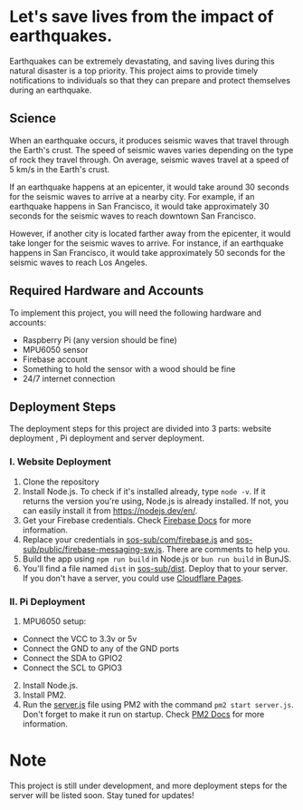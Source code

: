 # Let's save lives from the impact of earthquakes.

Earthquakes can be extremely devastating, and saving lives during this natural disaster is a top priority. This project aims to provide timely notifications to individuals so that they can prepare and protect themselves during an earthquake.
## Science

When an earthquake occurs, it produces seismic waves that travel through the Earth's crust. The speed of seismic waves varies depending on the type of rock they travel through. On average, seismic waves travel at a speed of 5 km/s in the Earth's crust.

If an earthquake happens at an epicenter, it would take around 30 seconds for the seismic waves to arrive at a nearby city. For example, if an earthquake happens in San Francisco, it would take approximately 30 seconds for the seismic waves to reach downtown San Francisco.

However, if another city is located farther away from the epicenter, it would take longer for the seismic waves to arrive. For instance, if an earthquake happens in San Francisco, it would take approximately 50 seconds for the seismic waves to reach Los Angeles.


## Required Hardware and Accounts

To implement this project, you will need the following hardware and accounts:

- Raspberry Pi (any version should be fine)
- MPU6050 sensor
- Firebase account 
- Something to hold the sensor with a wood should be fine
- 24/7 internet connection
## Deployment Steps

The deployment steps for this project are divided into 3 parts: website deployment , Pi deployment and server deployment.

### I. Website Deployment

1. Clone the repository
2. Install Node.js. To check if it's installed already, type `node -v`. If it returns the version you're using, Node.js is already installed. If not, you can easily install it from https://nodejs.dev/en/.
3. Get your Firebase credentials. Check [Firebase Docs](https://firebase.google.com/docs/web/setup#add-sdk-and-initialize) for more information.
4. Replace your credentials in [sos-sub/com/firebase.js](sos-sub/com/firebase.js) and [sos-sub/public/firebase-messaging-sw.js](sos-sub/public/firebase-messaging-sw.js). There are comments to help you.
5. Build the app using `npm run build` in Node.js or `bun run build` in BunJS.
6. You'll find a file named `dist` in [sos-sub/dist](sos-sub/dist). Deploy that to your server. If you don't have a server, you could use [Cloudflare Pages](https://pages.cloudflare.com/).

### II. Pi Deployment

1. MPU6050 setup:
- Connect the VCC to 3.3v or 5v
- Connect the GND to any of the GND ports
- Connect the SDA to GPIO2
- Connect the SCL to GPIO3

2. Install Node.js.
3. Install PM2.
4. Run the [server.js](server.js) file using PM2 with the command `pm2 start server.js`. Don't forget to make it run on startup. Check [PM2 Docs](https://pm2.keymetrics.io/docs/usage/startup/) for more information.

# Note

This project is still under development, and more deployment steps for the server will be listed soon. Stay tuned for updates!
